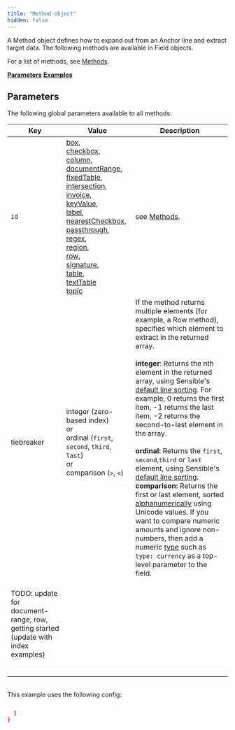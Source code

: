 ```yaml
---
title: "Method object"
hidden: false
---
```


A Method object defines how to expand out from an Anchor line and extract target data. The following methods are available in Field objects.

For a list of methods, see [Methods](doc:methods). 

[**Parameters**](doc:method#parameters)
[**Examples**](doc:method#examples)

Parameters
-----

The following global parameters available to all methods:

| Key                                                          | Value                                                        | Description                                                  |
| ------------------------------------------------------------ | ------------------------------------------------------------ | ------------------------------------------------------------ |
| `id`                                                         | [box](doc:box),<br/>[checkbox](doc:checkbox),<br/>[column](doc:column),<br/>[documentRange](doc:document-range),<br/>[fixedTable](doc:fixed-table),<br/>[intersection](doc:intersection),<br/> [invoice](doc:invoice),<br/>[keyValue](doc:key-value),<br/>[label](doc:label),<br/>[nearestCheckbox](doc:nearest-checkbox),<br/>[passthrough](doc:passthrough),<br/>[regex](doc:regex),<br/>[region](doc:region),<br/>[row](doc:row),<br/>[signature](doc:signature),<br/>[table](doc:table),<br/>[textTable](doc:text-table)<br/>[topic](doc:topic) | see [Methods](doc:methods).                                  |
| tiebreaker                                                   | integer (zero-based index)<br/> or<br/>ordinal (`first`, `second`, `third`, `last`)<br/>or <br/> comparison (`>`, `<`) | If the method returns multiple elements (for example, a Row method), specifies which element to extract in the returned array. <br/><br/>**integer**: Returns the nth element in the returned array, using Sensible's [default line sorting](doc:lines#line-sorting). For example, 0 returns the first item, -1 returns the last item, -2 returns the second-to-last element in the array.<br/><br/>**ordinal:** Returns the `first`, `second`,`third` or `last` element, using Sensible's [default line sorting](doc:lines#line-sorting).<br/>**comparison:**  Returns the first or last element, sorted [alphanumerically](https://developer.mozilla.org/en-US/docs/Web/JavaScript/Reference/Operators#relational_operators)  using Unicode values. If you want to compare numeric amounts and ignore non-numbers,  then add a numeric [type](doc:types) such as  `type: currency` as a top-level parameter to the field.<br/><br/> |
| TODO: update for document-range, row, getting started (update with index examples) |                                                              |                                                              |
|                                                              |                                                              |                                                              |
|                                                              |                                                              |                                                              |
|                                                              |                                                              |                                                              |
|                                                              |                                                              |                                                              |
|                                                              |                                                              |                                                              |
|                                                              |                                                              |                                                              |

|  |  |
| ------------------------------ | ------------------------------------------------------------ |

This example uses the following config:

```json

  ]
}
```







